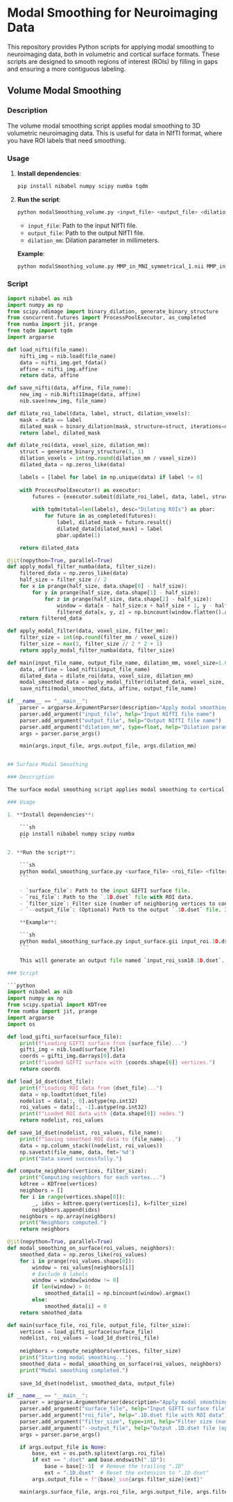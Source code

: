 # Modal Smoothing for Neuroimaging Data

This repository provides Python scripts for applying modal smoothing to neuroimaging data, both in volumetric and cortical surface formats. These scripts are designed to smooth regions of interest (ROIs) by filling in gaps and ensuring a more contiguous labeling.

## Volume Modal Smoothing

### Description

The volume modal smoothing script applies modal smoothing to 3D volumetric neuroimaging data. This is useful for data in NIfTI format, where you have ROI labels that need smoothing.

### Usage

1. **Install dependencies**:

    ```sh
    pip install nibabel numpy scipy numba tqdm
    ```

2. **Run the script**:

    ```sh
    python modalSmoothing_volume.py <input_file> <output_file> <dilation_mm>
    ```

    - `input_file`: Path to the input NIfTI file.
    - `output_file`: Path to the output NIfTI file.
    - `dilation_mm`: Dilation parameter in millimeters.

    **Example**:

    ```sh
    python modalSmoothing_volume.py MMP_in_MNI_symmetrical_1.nii MMP_in_MNI_symmetrical_1_sm1.nii 1.0
    ```

### Script

```python
import nibabel as nib
import numpy as np
from scipy.ndimage import binary_dilation, generate_binary_structure
from concurrent.futures import ProcessPoolExecutor, as_completed
from numba import jit, prange
from tqdm import tqdm
import argparse

def load_nifti(file_name):
    nifti_img = nib.load(file_name)
    data = nifti_img.get_fdata()
    affine = nifti_img.affine
    return data, affine

def save_nifti(data, affine, file_name):
    new_img = nib.Nifti1Image(data, affine)
    nib.save(new_img, file_name)

def dilate_roi_label(data, label, struct, dilation_voxels):
    mask = data == label
    dilated_mask = binary_dilation(mask, structure=struct, iterations=dilation_voxels)
    return label, dilated_mask

def dilate_roi(data, voxel_size, dilation_mm):
    struct = generate_binary_structure(3, 1)
    dilation_voxels = int(np.round(dilation_mm / voxel_size))
    dilated_data = np.zeros_like(data)

    labels = [label for label in np.unique(data) if label != 0]
    
    with ProcessPoolExecutor() as executor:
        futures = {executor.submit(dilate_roi_label, data, label, struct, dilation_voxels): label for label in labels}
        
        with tqdm(total=len(labels), desc="Dilating ROIs") as pbar:
            for future in as_completed(futures):
                label, dilated_mask = future.result()
                dilated_data[dilated_mask] = label
                pbar.update(1)

    return dilated_data

@jit(nopython=True, parallel=True)
def apply_modal_filter_numba(data, filter_size):
    filtered_data = np.zeros_like(data)
    half_size = filter_size // 2
    for x in prange(half_size, data.shape[0] - half_size):
        for y in prange(half_size, data.shape[1] - half_size):
            for z in prange(half_size, data.shape[2] - half_size):
                window = data[x - half_size:x + half_size + 1, y - half_size:y + half_size + 1, z - half_size:z + half_size + 1]
                filtered_data[x, y, z] = np.bincount(window.flatten().astype(np.int32)).argmax()
    return filtered_data

def apply_modal_filter(data, voxel_size, filter_mm):
    filter_size = int(np.round(filter_mm / voxel_size))
    filter_size = max(3, filter_size // 2 * 2 + 1)
    return apply_modal_filter_numba(data, filter_size)

def main(input_file_name, output_file_name, dilation_mm, voxel_size=1.0, filter_mm=1.0):
    data, affine = load_nifti(input_file_name)
    dilated_data = dilate_roi(data, voxel_size, dilation_mm)
    modal_smoothed_data = apply_modal_filter(dilated_data, voxel_size, filter_mm)
    save_nifti(modal_smoothed_data, affine, output_file_name)

if __name__ == "__main__":
    parser = argparse.ArgumentParser(description="Apply modal smoothing with dilation to a NIfTI file.")
    parser.add_argument("input_file", help="Input NIfTI file name")
    parser.add_argument("output_file", help="Output NIfTI file name")
    parser.add_argument("dilation_mm", type=float, help="Dilation parameter in mm")
    args = parser.parse_args()

    main(args.input_file, args.output_file, args.dilation_mm)


## Surface Modal Smoothing

### Description

The surface modal smoothing script applies modal smoothing to cortical surface data. This is useful for data in GIFTI format with corresponding ROI labels in a `.1D.dset` file.

### Usage

1. **Install dependencies**:

    ```sh
    pip install nibabel numpy scipy numba
    ```

2. **Run the script**:

    ```sh
    python modal_smoothing_surface.py <surface_file> <roi_file> <filter_size> [--output_file <output_file>]
    ```

    - `surface_file`: Path to the input GIFTI surface file.
    - `roi_file`: Path to the `.1D.dset` file with ROI data.
    - `filter_size`: Filter size (number of neighboring vertices to consider).
    - `--output_file`: (Optional) Path to the output `.1D.dset` file. If not provided, the output file will be generated by appending `_ssm#` to the input ROI filename.

    **Example**:

    ```sh
    python modal_smoothing_surface.py input_surface.gii input_roi.1D.dset 10
    ```

    This will generate an output file named `input_roi_ssm10.1D.dset`.

### Script

```python
import nibabel as nib
import numpy as np
from scipy.spatial import KDTree
from numba import jit, prange
import argparse
import os

def load_gifti_surface(surface_file):
    print(f"Loading GIFTI surface from {surface_file}...")
    gifti_img = nib.load(surface_file)
    coords = gifti_img.darrays[0].data
    print(f"Loaded GIFTI surface with {coords.shape[0]} vertices.")
    return coords

def load_1d_dset(dset_file):
    print(f"Loading ROI data from {dset_file}...")
    data = np.loadtxt(dset_file)
    nodelist = data[:, 0].astype(np.int32)
    roi_values = data[:, -1].astype(np.int32)
    print(f"Loaded ROI data with {data.shape[0]} nodes.")
    return nodelist, roi_values

def save_1d_dset(nodelist, roi_values, file_name):
    print(f"Saving smoothed ROI data to {file_name}...")
    data = np.column_stack((nodelist, roi_values))
    np.savetxt(file_name, data, fmt='%d')
    print("Data saved successfully.")

def compute_neighbors(vertices, filter_size):
    print("Computing neighbors for each vertex...")
    kdtree = KDTree(vertices)
    neighbors = []
    for i in range(vertices.shape[0]):
        _, idxs = kdtree.query(vertices[i], k=filter_size)
        neighbors.append(idxs)
    neighbors = np.array(neighbors)
    print("Neighbors computed.")
    return neighbors

@jit(nopython=True, parallel=True)
def modal_smoothing_on_surface(roi_values, neighbors):
    smoothed_data = np.zeros_like(roi_values)
    for i in prange(roi_values.shape[0]):
        window = roi_values[neighbors[i]]
        # Exclude 0 labels
        window = window[window != 0]
        if len(window) > 0:
            smoothed_data[i] = np.bincount(window).argmax()
        else:
            smoothed_data[i] = 0
    return smoothed_data

def main(surface_file, roi_file, output_file, filter_size):
    vertices = load_gifti_surface(surface_file)
    nodelist, roi_values = load_1d_dset(roi_file)
    
    neighbors = compute_neighbors(vertices, filter_size)
    print("Starting modal smoothing...")
    smoothed_data = modal_smoothing_on_surface(roi_values, neighbors)
    print("Modal smoothing completed.")
    
    save_1d_dset(nodelist, smoothed_data, output_file)

if __name__ == "__main__":
    parser = argparse.ArgumentParser(description="Apply modal smoothing to a cortical surface using GIFTI and .1D.dset files.")
    parser.add_argument("surface_file", help="Input GIFTI surface file")
    parser.add_argument("roi_file", help=".1D.dset file with ROI data")
    parser.add_argument("filter_size", type=int, help="Filter size (number of neighboring vertices to consider)")
    parser.add_argument("--output_file", help="Output .1D.dset file (optional)", default=None)
    args = parser.parse_args()

    if args.output_file is None:
        base, ext = os.path.splitext(args.roi_file)
        if ext == ".dset" and base.endswith(".1D"):
            base = base[:-3]  # Remove the trailing ".1D"
            ext = ".1D.dset"  # Reset the extension to ".1D.dset"
        args.output_file = f"{base}_ssm{args.filter_size}{ext}"

    main(args.surface_file, args.roi_file, args.output_file, args.filter_size)
